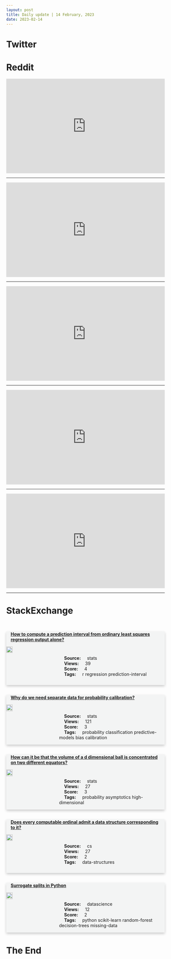 ```yaml
---
layout: post
title: Daily update | 14 February, 2023
date: 2023-02-14
---
```


<script async src="https://platform.twitter.com/widgets.js" charset="utf-8"></script>


<script src='https://storage.ko-fi.com/cdn/scripts/overlay-widget.js'></script>
<script>
  kofiWidgetOverlay.draw('themldojo', {
    'type': 'floating-chat',
    'floating-chat.donateButton.text': 'Support me',
    'floating-chat.donateButton.background-color': '#f45d22',
    'floating-chat.donateButton.text-color': '#fff'
  });
</script>

# Twitter 

<blockquote class="twitter-tweet"><a href="https://twitter.com/Rainmaker1973/status/1625142972303003649"></a></blockquote>

<blockquote class="twitter-tweet"><a href="https://twitter.com/Kynsofficial/status/1625091154210332673"></a></blockquote>

<blockquote class="twitter-tweet"><a href="https://twitter.com/tim_zaman/status/1624976150333370369"></a></blockquote>

<blockquote class="twitter-tweet"><a href="https://twitter.com/WTofficial/status/1625079969885093888"></a></blockquote>

<blockquote class="twitter-tweet"><a href="https://twitter.com/ericinjective/status/1625161648418746368"></a></blockquote>

<blockquote class="twitter-tweet"><a href="https://twitter.com/ylecun/status/1625118108082995203"></a></blockquote>

<blockquote class="twitter-tweet"><a href="https://twitter.com/ylecun/status/1625283942122135554"></a></blockquote>

<blockquote class="twitter-tweet"><a href="https://twitter.com/ylecun/status/1625119814086955008"></a></blockquote>

<blockquote class="twitter-tweet"><a href="https://twitter.com/ylecun/status/1625127902890151943"></a></blockquote>

<blockquote class="twitter-tweet"><a href="https://twitter.com/ylecun/status/1625118945920397316"></a></blockquote>

# Reddit 

<iframe id="reddit-embed" src="https://www.redditmedia.com/r/datascience/comments/111dnva/youre_an_angel?ref_source=embed&amp;ref=share&amp;embed=true" sandbox="allow-scripts allow-same-origin allow-popups" style="border: none;" height="300" width="100%" scrolling="yes"></iframe>
<hr style="width:100%;text-align:left;margin-left:0">
<iframe id="reddit-embed" src="https://www.redditmedia.com/r/datascience/comments/1114q7e/ghost_papers_provided_by_chatgpt?ref_source=embed&amp;ref=share&amp;embed=true" sandbox="allow-scripts allow-same-origin allow-popups" style="border: none;" height="300" width="100%" scrolling="yes"></iframe>
<hr style="width:100%;text-align:left;margin-left:0">
<iframe id="reddit-embed" src="https://www.redditmedia.com/r/MachineLearning/comments/111dvia/r_actually_useful_every_day_application_of_a?ref_source=embed&amp;ref=share&amp;embed=true" sandbox="allow-scripts allow-same-origin allow-popups" style="border: none;" height="300" width="100%" scrolling="yes"></iframe>
<hr style="width:100%;text-align:left;margin-left:0">
<iframe id="reddit-embed" src="https://www.redditmedia.com/r/datascience/comments/111232h/interesting_sql_interview_question?ref_source=embed&amp;ref=share&amp;embed=true" sandbox="allow-scripts allow-same-origin allow-popups" style="border: none;" height="300" width="100%" scrolling="yes"></iframe>
<hr style="width:100%;text-align:left;margin-left:0">
<iframe id="reddit-embed" src="https://www.redditmedia.com/r/datascience/comments/111h9pp/job_hunting_tip_practice_interviewing_with_chatgpt?ref_source=embed&amp;ref=share&amp;embed=true" sandbox="allow-scripts allow-same-origin allow-popups" style="border: none;" height="300" width="100%" scrolling="yes"></iframe>
<hr style="width:100%;text-align:left;margin-left:0">

<style>
.card {
box-shadow: 0 4px 8px 0 rgba(0,0,0,0.2);
transition: 0.3s;
width: 100%;
background-color: #F3F4F4;
}
p{
    margin-left:  3em;
    padding-top: 1em;
}
.part2{
    display: grid;
    grid-template-columns: 1fr 3fr;
}
h4{
    margin: 1em;
}

.card:hover {
box-shadow: 0 8px 16px 0 rgba(0,0,0,0.2);
}
b {
padding: 2px 16px;
}
</style>
  
# StackExchange 


  <br>
  <div class="card">
  <h4><a href='https://stats.stackexchange.com/questions/605285/how-to-compute-a-prediction-interval-from-ordinary-least-squares-regression-outp'>How to compute a prediction interval from ordinary least squares regression output alone?</a></h4> 
  <div class="part2">
      <img src="https://cdn.sstatic.net/Sites/stats/Img/apple-touch-icon@2.png?v=344f57aa10cc" alt="Img missing!" style="width:40%">
      <p><b>Source:</b> stats<br><b>Views:</b> 39<br><b>Score:</b> 4<br><b>Tags:</b> <span class="badge badge-dark">r</span> <span class="badge badge-dark">regression</span> <span class="badge badge-dark">prediction-interval</span></p> 
  </div>
  </div>
      
  <br>
  <div class="card">
  <h4><a href='https://stats.stackexchange.com/questions/605252/why-do-we-need-separate-data-for-probability-calibration'>Why do we need separate data for probability calibration?</a></h4> 
  <div class="part2">
      <img src="https://cdn.sstatic.net/Sites/stats/Img/apple-touch-icon@2.png?v=344f57aa10cc" alt="Img missing!" style="width:40%">
      <p><b>Source:</b> stats<br><b>Views:</b> 121<br><b>Score:</b> 3<br><b>Tags:</b> <span class="badge badge-dark">probability</span> <span class="badge badge-dark">classification</span> <span class="badge badge-dark">predictive-models</span> <span class="badge badge-dark">bias</span> <span class="badge badge-dark">calibration</span></p> 
  </div>
  </div>
      
  <br>
  <div class="card">
  <h4><a href='https://stats.stackexchange.com/questions/605254/how-can-it-be-that-the-volume-of-a-d-dimensional-ball-is-concentrated-on-two-dif'>How can it be that the volume of a d dimensional ball is concentrated on two different equators?</a></h4> 
  <div class="part2">
      <img src="https://cdn.sstatic.net/Sites/stats/Img/apple-touch-icon@2.png?v=344f57aa10cc" alt="Img missing!" style="width:40%">
      <p><b>Source:</b> stats<br><b>Views:</b> 27<br><b>Score:</b> 3<br><b>Tags:</b> <span class="badge badge-dark">probability</span> <span class="badge badge-dark">asymptotics</span> <span class="badge badge-dark">high-dimensional</span></p> 
  </div>
  </div>
      
  <br>
  <div class="card">
  <h4><a href='https://cs.stackexchange.com/questions/157521/does-every-computable-ordinal-admit-a-data-structure-corresponding-to-it'>Does every computable ordinal admit a data structure corresponding to it?</a></h4> 
  <div class="part2">
      <img src="https://cdn.sstatic.net/Sites/cs/Img/apple-touch-icon@2.png?v=324a3e0c2b03" alt="Img missing!" style="width:40%">
      <p><b>Source:</b> cs<br><b>Views:</b> 27<br><b>Score:</b> 2<br><b>Tags:</b> <span class="badge badge-dark">data-structures</span></p> 
  </div>
  </div>
      
  <br>
  <div class="card">
  <h4><a href='https://datascience.stackexchange.com/questions/118497/surrogate-splits-in-python'>Surrogate splits in Python</a></h4> 
  <div class="part2">
      <img src="https://cdn.sstatic.net/Sites/datascience/Img/apple-touch-icon@2.png?v=1c36463984b3" alt="Img missing!" style="width:40%">
      <p><b>Source:</b> datascience<br><b>Views:</b> 12<br><b>Score:</b> 2<br><b>Tags:</b> <span class="badge badge-dark">python</span> <span class="badge badge-dark">scikit-learn</span> <span class="badge badge-dark">random-forest</span> <span class="badge badge-dark">decision-trees</span> <span class="badge badge-dark">missing-data</span></p> 
  </div>
  </div>
      
# The End